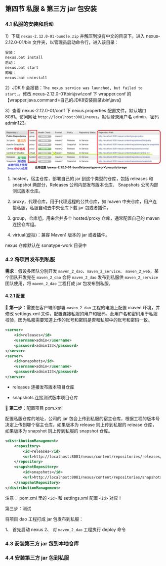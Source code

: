 ## 第四节 私服 & 第三方 jar 包安装



### 4.1 私服的安装和启动

1）下载 `nexus-2.12.0-01-bundle.zip` 并解压到没有中文的目录下。进入 nexus-2.12.0-01/bin 文件夹，以管理员启动命令行，进入该目录：

```
安装：
nexus.bat install
启动：
nexus.bat start
卸载：
nexus.bat uninstall
```

2）JDK 9 会报错：`The nexus service was launched, but failed to start.`。修改 nexus-2.12.0-01\bin\jsw\conf 下 wrapper.conf 的 【wrapper.java.command=自己的JDK8安装目录\bin\java】

3）查看 nexus-2.12.0-01/conf 下 nexus.properties 配置文件。默认端口 8081。访问网址 `http://localhost:8081/nexus`。默认登录用户名 admin，密码 admin123。


<img src="./img7/14-nexus.png" width=800>


1. hosted，宿主仓库，部署自己的 jar 到这个类型的仓库，包括 releases 和 snapshot 两部分，Releases 公司内部发布版本仓库、 Snapshots 公司内部测试版本仓库。

2. proxy，代理仓库，用于代理远程的公共仓库，如 maven 中央仓库，用户连接私服，私服自动去中央仓库下载 jar 包或者插件。

3. group，仓库组，用来合并多个 hosted/proxy 仓库，通常配置自己的 maven 连接仓库组。

4. virtual(虚拟)：兼容 Maven1 版本的 jar 或者插件。


nexus 仓库默认在 sonatype-work 目录中



### 4.2 将项目发布到私服


**需求**：假设多团队分别开发 `maven_2_dao`、`maven_2_service`、 `maven_2_web`，某个团队开发完在 `maven_2_dao` 会将 `maven_2_dao` 发布到私服供 `maven_2_service` 团队使用，将 `maven_2_dao` 工程打成 jar 包发布到私服。


#### 4.2.1 配置

🍒 **第一步**：需要在客户端即部署 `maven_2_dao` 工程的电脑上配置 maven 环境，并修改 settings.xml 文件，配置连接私服的用户和密码。此用户名和密码用于私服校验，因为私服需要知道上传的账号和密码是否和私服中的账号和密码一致。

```xml
<server>
    <id>releases</id>
    <username>admin</username>
    <password>admin123</password>
</server>
<server>
    <id>snapshots</id>
    <username>admin</username>
    <password>admin123</password>
</server>
```

* releases 连接发布版本项目仓库

* snapshots 连接测试版本项目仓库


🍒 **第二步**：配置项目 pom.xml

配置私服仓库的地址，公司的 jar 包会上传到私服的宿主仓库，根据工程的版本号决定上传到哪个宿主仓库，如果版本为 release 则上传到私服的 release 仓库，如果版本为 snapshot 则上传到私服的 snapshot 仓库。

```xml
<distributionManagement>
    <repository>
        <id>releases</id>
        <url>http://localhost:8081/nexus/content/repositories/releases/</url>
    </repository>
    <snapshotRepository>
        <id>snapshots</id>
        <url>http://localhost:8081/nexus/content/repositories/snapshots/</url>
    </snapshotRepository>
</distributionManagement>
```

注意： pom.xml 里的 `<id>` 和 settings.xml 配置 `<id>` 对应！

第三步：测试

将项目 dao 工程打成 jar 包发布到私服：

1、 首先启动 nexus
2、 对 `maven_2_dao` 工程执行 deploy 命令





### 4.3 安装第三方 jar 包到本地仓库




### 4.4 安装第三方 jar 包到私服